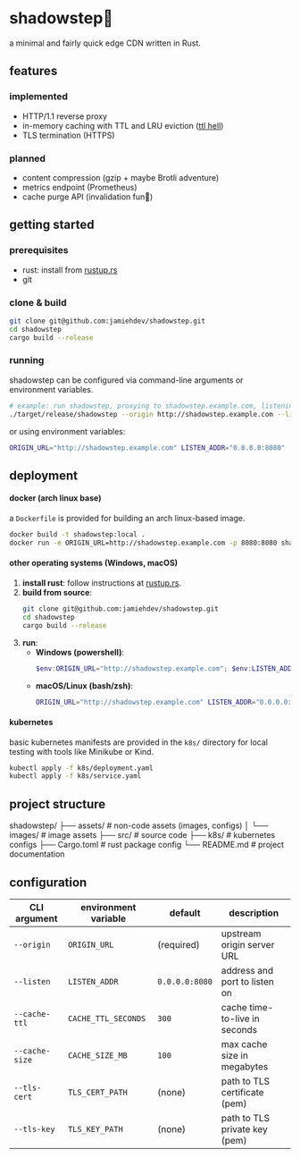 # shadowstep🥷

a minimal and fairly quick edge CDN written in Rust.

## features

### implemented
* HTTP/1.1 reverse proxy
* in-memory caching with TTL and LRU eviction ([ttl hell](https://calpaterson.com/ttl-hell.html))
* TLS termination (HTTPS)

### planned
* content compression (gzip + maybe Brotli adventure)
* metrics endpoint (Prometheus)
* cache purge API (invalidation fun🫣)

## getting started

### prerequisites

*   rust: install from [rustup.rs](https://rustup.rs/)
*   git

### clone & build

```bash
git clone git@github.com:jamiehdev/shadowstep.git
cd shadowstep
cargo build --release
```

### running

shadowstep can be configured via command-line arguments or environment variables.

```bash
# example: run shadowstep, proxying to shadowstep.example.com, listening on port 8080
./target/release/shadowstep --origin http://shadowstep.example.com --listen 0.0.0.0:8080
```

or using environment variables:

```bash
ORIGIN_URL="http://shadowstep.example.com" LISTEN_ADDR="0.0.0.0:8080" ./target/release/shadowstep
```

## deployment

#### docker (arch linux base)

a `Dockerfile` is provided for building an arch linux-based image.

```bash
docker build -t shadowstep:local .
docker run -e ORIGIN_URL=http://shadowstep.example.com -p 8080:8080 shadowstep:local
```

#### other operating systems (Windows, macOS)

1.  **install rust**: follow instructions at [rustup.rs](https://rustup.rs/).
2.  **build from source**:
    ```bash
    git clone git@github.com:jamiehdev/shadowstep.git
    cd shadowstep
    cargo build --release
    ```
3.  **run**:
    *   **Windows (powershell)**:
        ```powershell
        $env:ORIGIN_URL="http://shadowstep.example.com"; $env:LISTEN_ADDR="0.0.0.0:8080"; .\target\release\shadowstep.exe
        ```
    *   **macOS/Linux (bash/zsh)**:
        ```bash
        ORIGIN_URL="http://shadowstep.example.com" LISTEN_ADDR="0.0.0.0:8080" ./target/release/shadowstep
        ```

#### kubernetes

basic kubernetes manifests are provided in the `k8s/` directory for local testing with tools like Minikube or Kind.

```bash
kubectl apply -f k8s/deployment.yaml
kubectl apply -f k8s/service.yaml
```

## project structure

shadowstep/
├── assets/          # non-code assets (images, configs)
│   └── images/      # image assets
├── src/             # source code
├── k8s/             # kubernetes configs
├── Cargo.toml       # rust package config
└── README.md        # project documentation

## configuration

| CLI argument    | environment variable | default         | description                        |
|-----------------|----------------------|-----------------|------------------------------------|
| `--origin`      | `ORIGIN_URL`         | (required)      | upstream origin server URL         |
| `--listen`      | `LISTEN_ADDR`        | `0.0.0.0:8080`  | address and port to listen on      |
| `--cache-ttl`   | `CACHE_TTL_SECONDS`  | `300`           | cache time-to-live in seconds      |
| `--cache-size`  | `CACHE_SIZE_MB`      | `100`           | max cache size in megabytes        |
| `--tls-cert`    | `TLS_CERT_PATH`      | (none)          | path to TLS certificate (pem)      |
| `--tls-key`     | `TLS_KEY_PATH`       | (none)          | path to TLS private key (pem)      |